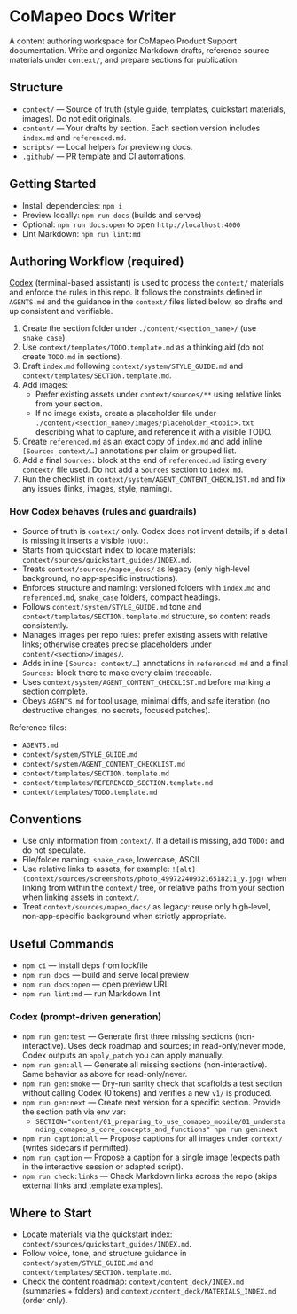 # CoMapeo Docs Writer

A content authoring workspace for CoMapeo Product Support documentation. Write and organize Markdown drafts, reference source materials under `context/`, and prepare sections for publication.

## Structure

- `context/` — Source of truth (style guide, templates, quickstart materials, images). Do not edit originals.
- `content/` — Your drafts by section. Each section version includes `index.md` and `referenced.md`.
- `scripts/` — Local helpers for previewing docs.
- `.github/` — PR template and CI automations.

## Getting Started

- Install dependencies: `npm i`
- Preview locally: `npm run docs` (builds and serves)
- Optional: `npm run docs:open` to open `http://localhost:4000`
- Lint Markdown: `npm run lint:md`

## Authoring Workflow (required)

[Codex](https://github.com/openai/codex) (terminal-based assistant) is used to process the `context/` materials and enforce the rules in this repo. It follows the constraints defined in `AGENTS.md` and the guidance in the `context/` files listed below, so drafts end up consistent and verifiable.

1) Create the section folder under `./content/<section_name>/` (use `snake_case`).
2) Use `context/templates/TODO.template.md` as a thinking aid (do not create `TODO.md` in sections).
3) Draft `index.md` following `context/system/STYLE_GUIDE.md` and `context/templates/SECTION.template.md`.
4) Add images:
   - Prefer existing assets under `context/sources/**` using relative links from your section.
   - If no image exists, create a placeholder file under `./content/<section_name>/images/placeholder_<topic>.txt` describing what to capture, and reference it with a visible TODO.
5) Create `referenced.md` as an exact copy of `index.md` and add inline `[Source: context/…]` annotations per claim or grouped list.
6) Add a final `Sources:` block at the end of `referenced.md` listing every `context/` file used. Do not add a `Sources` section to `index.md`.
7) Run the checklist in `context/system/AGENT_CONTENT_CHECKLIST.md` and fix any issues (links, images, style, naming).

### How Codex behaves (rules and guardrails)

- Source of truth is `context/` only. Codex does not invent details; if a detail is missing it inserts a visible `TODO:`.
- Starts from quickstart index to locate materials: `context/sources/quickstart_guides/INDEX.md`.
- Treats `context/sources/mapeo_docs/` as legacy (only high‑level background, no app‑specific instructions).
- Enforces structure and naming: versioned folders with `index.md` and `referenced.md`, `snake_case` folders, compact headings.
- Follows `context/system/STYLE_GUIDE.md` tone and `context/templates/SECTION.template.md` structure, so content reads consistently.
- Manages images per repo rules: prefer existing assets with relative links; otherwise creates precise placeholders under `content/<section>/images/`.
- Adds inline `[Source: context/…]` annotations in `referenced.md` and a final `Sources:` block there to make every claim traceable.
- Uses `context/system/AGENT_CONTENT_CHECKLIST.md` before marking a section complete.
- Obeys `AGENTS.md` for tool usage, minimal diffs, and safe iteration (no destructive changes, no secrets, focused patches).

Reference files:
- `AGENTS.md`
- `context/system/STYLE_GUIDE.md`
- `context/system/AGENT_CONTENT_CHECKLIST.md`
- `context/templates/SECTION.template.md`
- `context/templates/REFERENCED_SECTION.template.md`
- `context/templates/TODO.template.md`

## Conventions

- Use only information from `context/`. If a detail is missing, add `TODO:` and do not speculate.
- File/folder naming: `snake_case`, lowercase, ASCII.
- Use relative links to assets, for example: `![alt](context/sources/screenshots/photo_4997224093216518211_y.jpg)` when linking from within the `context/` tree, or relative paths from your section when linking assets in `context/`.
- Treat `context/sources/mapeo_docs/` as legacy: reuse only high‑level, non‑app‑specific background when strictly appropriate.

## Useful Commands

- `npm ci` — install deps from lockfile
- `npm run docs` — build and serve local preview
- `npm run docs:open` — open preview URL
- `npm run lint:md` — run Markdown lint

### Codex (prompt‑driven generation)
- `npm run gen:test` — Generate first three missing sections (non-interactive). Uses deck roadmap and sources; in read-only/never mode, Codex outputs an `apply_patch` you can apply manually.
- `npm run gen:all` — Generate all missing sections (non-interactive). Same behavior as above for read-only/never.
- `npm run gen:smoke` — Dry-run sanity check that scaffolds a test section without calling Codex (0 tokens) and verifies a new `v1/` is produced.
- `npm run gen:next` — Create next version for a specific section. Provide the section path via env var:
  - `SECTION="content/01_preparing_to_use_comapeo_mobile/01_understanding_comapeo_s_core_concepts_and_functions" npm run gen:next`
- `npm run caption:all` — Propose captions for all images under `context/` (writes sidecars if permitted).
- `npm run caption` — Propose a caption for a single image (expects path in the interactive session or adapted script).
- `npm run check:links` — Check Markdown links across the repo (skips external links and template examples).

## Where to Start

- Locate materials via the quickstart index: `context/sources/quickstart_guides/INDEX.md`.
- Follow voice, tone, and structure guidance in `context/system/STYLE_GUIDE.md` and `context/templates/SECTION.template.md`.
- Check the content roadmap: `context/content_deck/INDEX.md` (summaries + folders) and `context/content_deck/MATERIALS_INDEX.md` (order only).
